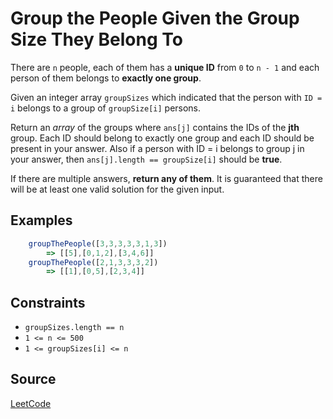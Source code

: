 # Group the People Given the Group Size They Belong To

There are `n` people, each of them has a **unique ID** from `0` to `n - 1` and each person of them belongs to **exactly one group**.

Given an integer array `groupSizes` which indicated that the person with `ID = i` belongs to a group of `groupSize[i]` persons.

Return an *array* of the groups where `ans[j]` contains the IDs of the **jth** group. Each ID should belong to exactly one group and each ID should be present in your answer. Also if a person with ID = i belongs to group j in your answer, then `ans[j].length == groupSize[i]` should be **true**.

If there are multiple answers, **return any of them**. It is guaranteed that there will be at least one valid solution for the given input.

## Examples

```javascript
    groupThePeople([3,3,3,3,3,1,3])
        => [[5],[0,1,2],[3,4,6]]
    groupThePeople([2,1,3,3,3,2])
        => [[1],[0,5],[2,3,4]]
```

## Constraints
- `groupSizes.length == n`
- `1 <= n <= 500`
- `1 <= groupSizes[i] <= n`

## Source
[LeetCode](https://leetcode.com/problems/group-the-people-given-the-group-size-they-belong-to/)
